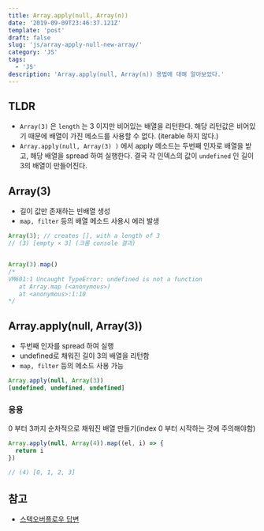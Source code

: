 ```yaml
---
title: Array.apply(null, Array(n))
date: '2019-09-09T23:46:37.121Z'
template: 'post'
draft: false
slug: 'js/array-apply-null-new-array/'
category: 'JS'
tags:
  - 'JS'
description: 'Array.apply(null, Array(n)) 용법에 대해 알아보았다.'
---
```


## TLDR 

- `Array(3)` 은 `length`  는 3 이지만 비어있는 배열을 리턴한다. 해당 리턴값은 비어있기 때문에 배열이 가진 메소드를 사용할 수 없다. (iterable 하지 않다.)
- `Array.apply(null, Array(3) )` 에서 apply 메소드는 두번째 인자로 배열을 받고, 해당 배열을 spread 하여 실행한다. 결국 각 인덱스의 값이 `undefined` 인 길이 3의 배열이 만들어진다. 


## Array(3)

- 길이 값만 존재하는 빈배열 생성
- `map, filter` 등의 배열 메소드 사용시 에러 발생 

```js
Array(3); // creates [], with a length of 3
// (3) [empty × 3] (크롬 console 결과)


Array(3).map()
/* 
VM601:1 Uncaught TypeError: undefined is not a function
   at Array.map (<anonymous>)
   at <anonymous>:1:10 
*/
```

## Array.apply(null, Array(3))

- 두번째 인자를 spread 하여 실행 
- undefined로 채워진 길이 3의 배열을 리턴함 
- `map, filter` 등의 메소드 사용 가능 

```js
Array.apply(null, Array(3))
[undefined, undefined, undefined]

```

### 응용

0 부터 3까지 순차적으로 채워진 배열 만들기(index 0 부터 시작하는 것에 주의해야함)

```js
Array.apply(null, Array(4)).map((el, i) => {
  return i
})

// (4) [0, 1, 2, 3]
```

## 참고

- [스텍오버플로우 답변](https://stackoverflow.com/questions/28416547/difference-between-array-applynull-arrayx-and-arrayx)

